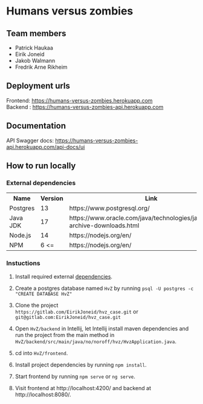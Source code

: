 # Humans versus zombies

## Team members
* Patrick Haukaa
* Eirik Joneid
* Jakob Walmann
* Fredrik Arne Rikheim

## Deployment urls
Frontend: https://humans-versus-zombies.herokuapp.com  
Backend : https://humans-versus-zombies-api.herokuapp.com

## Documentation
API Swagger docs: https://humans-versus-zombies-api.herokuapp.com/api-docs/ui

## How to run locally

### External dependencies
<table>
    <tr>
        <th>Name</th>
        <th>Version</th>
        <th>Link</th>
        <th>Required</th>
    </tr>
    <tr>
        <td>Postgres</td>
        <td>13</td>
        <td>https://www.postgresql.org/</td>
        <td>Yes</td>
    </tr>
    <tr>
        <td>Java JDK</td>
        <td>17</td>
        <td>https://www.oracle.com/java/technologies/javase/jdk17-archive-downloads.html</td>
        <td>Yes</td>
    </tr>
    <tr>
        <td>Node.js</td>
        <td>14</td>
        <td>https://nodejs.org/en/</td>
        <td>Yes</td>
    </tr>
    <tr>
        <td>NPM</td>
        <td>6 <=</td>
        <td>https://nodejs.org/en/</td>
        <td>Yes</td>
    </tr>
</table>

### Instuctions

1. Install required external [dependencies](#-external-dependencies).

2. Create a postgres database named `HvZ` by running ```psql -U postgres -c "CREATE DATABASE HvZ"```

2. Clone the project  
``https://gitlab.com/EirikJoneid/hvz_case.git`` or ``git@gitlab.com:EirikJoneid/hvz_case.git``

3. Open `HvZ/backend` in Intellij, let Intellij install maven dependencies and run the project from the main method in `HvZ/backend/src/main/java/no/noroff/hvz/HvzApplication.java`.

4. cd into `HvZ/frontend`.

5. Install project dependencies by running ```npm install```.

6. Start frontend by running ```npm serve``` or ```ng serve```.

7. Visit frontend at http://localhost:4200/ and backend at http://localhost:8080/.
